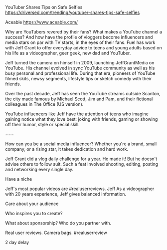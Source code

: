 YouTuber Shares Tips on Safe Selfies
https://driversed.com/trending/youtuber-shares-tips-safe-selfies

Aceable
https://www.aceable.com/

Why are YouTubers revered by their fans? What makes a YouTube channel a success? And how have the profile of vloggers become influencers and media stars on par with TV starts, in the eyes of their fans. Fuel has work with Jeff Grant to offer everyday advice to teens and young adults based on his life as a videographer, geer geek, new dad and YouTuber. 

Jeff turned the camera on himself in 2009, launching JeffGrantMedia on YouTube. His channel evolved in sync YouTube community as well as his busy personal and professional life. During that era, pioneers of YouTube filmed skits, newsy segments, lifestyle tips or sketch comedy with their friends. 

Over the past decade, Jeff has seen the YouTube  streams outside Scanton, the city made famous by Michael Scott, Jim and Pam, and their fictional colleagues in The Office (US version). 

YouTube influencers like Jeff have the attention of teens who imagine gaining notice what they love best: joking with friends, gaming or showing off their humor, style or special skill. 

===

How can you be a social media influencer? Whether you're a brand, small company, or a rising star, it takes dedication and hard work.  

Jeff Grant did a vlog daily challenge for a year. He made it! But he doesn't advise others to follow suit.  Such a feat involved shooting, editing, posting and networking every single day.

Have a niche

Jeff's most popular videos are #realuserreviews. Jeff As a videographer with 20 years experience, Jeff gives balanced information. 

Care about your audience

Who inspires you to create?

What about sponsorship? Who do you partner with. 

Real user reviews. Camera bags. 
#realuserreview

2 day delay 


